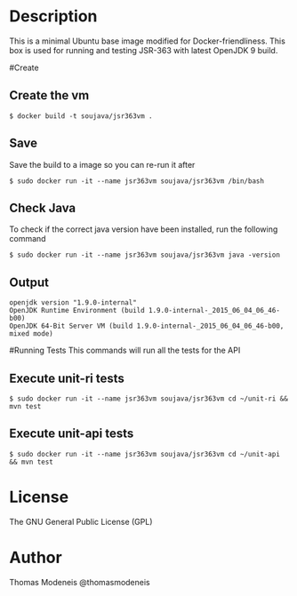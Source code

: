 Description
===========
This is a minimal Ubuntu base image modified for Docker-friendliness.
This box is used for running and testing JSR-363 with latest OpenJDK 9 build.

#Create

Create the vm
-------------
```
$ docker build -t soujava/jsr363vm .
```

Save
-----
Save the build to a image so you can re-run it after

```
$ sudo docker run -it --name jsr363vm soujava/jsr363vm /bin/bash
```

Check Java
------------
To check if the correct java version have been installed, run the following command

```
$ sudo docker run -it --name jsr363vm soujava/jsr363vm java -version
```

Output
-------

```
openjdk version "1.9.0-internal"
OpenJDK Runtime Environment (build 1.9.0-internal-_2015_06_04_06_46-b00)
OpenJDK 64-Bit Server VM (build 1.9.0-internal-_2015_06_04_06_46-b00, mixed mode)
```

#Running Tests
This commands will run all the tests for the API

Execute unit-ri tests
----------------------

```
$ sudo docker run -it --name jsr363vm soujava/jsr363vm cd ~/unit-ri && mvn test
```

Execute unit-api tests
-----------------------

```
$ sudo docker run -it --name jsr363vm soujava/jsr363vm cd ~/unit-api && mvn test
```


License
=======
The GNU General Public License (GPL)

Author
=======
Thomas Modeneis @thomasmodeneis